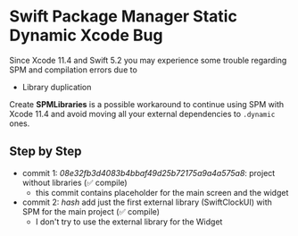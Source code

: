 # Swift Package Manager Static Dynamic Xcode Bug

Since Xcode 11.4 and Swift 5.2 you may experience some trouble regarding SPM and compilation errors due to

* Library duplication

Create **SPMLibraries** is a possible workaround to continue using SPM with Xcode 11.4 and avoid moving all your external dependencies to `.dynamic` ones.

## Step by Step

* commit 1: *08e32fb3d4083b4bbaf49d25b72175a9a4a575a8*: project without libraries (✅ compile)
  * this commit contains placeholder for the main screen and the widget
* commit 2: *hash* add just the first external library (SwiftClockUI) with SPM for the main project (✅ compile)
  * I don't try to use the external library for the Widget
